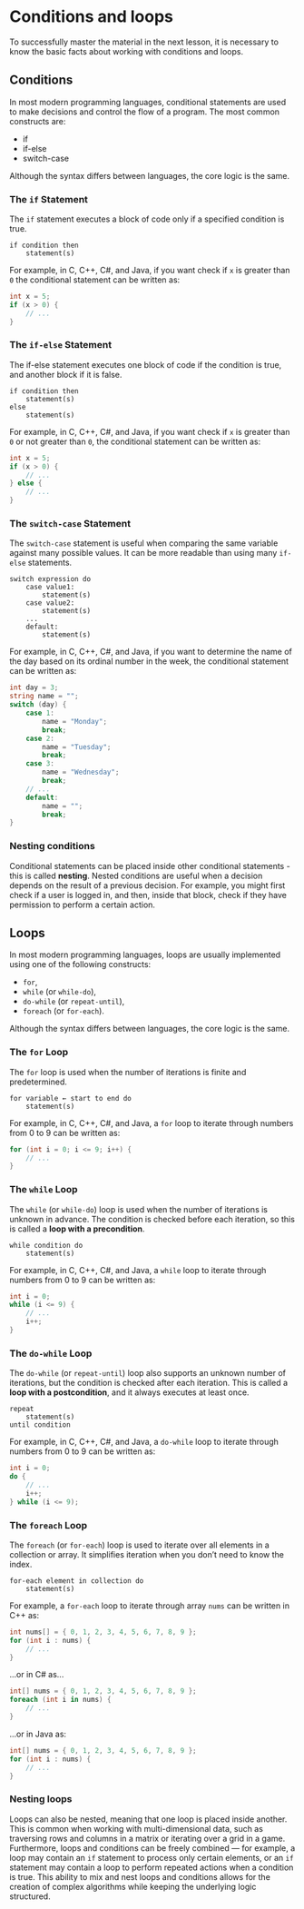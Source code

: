 # Conditions and loops

To successfully master the material in the next lesson, it is necessary to know
the basic facts about working with conditions and loops.

## Conditions

In most modern programming languages, conditional statements are used to make
decisions and control the flow of a program. The most common constructs are:

* if
* if-else
* switch-case

Although the syntax differs between languages, the core logic is the same.

### The `if` Statement

The `if` statement executes a block of code only if a specified condition is
true.

```text
if condition then
    statement(s)
```

For example, in C, C++, C#, and Java, if you want check if `x` is greater than
`0` the conditional statement can be written as:

```csharp
int x = 5;
if (x > 0) {
    // ...
}
```

### The `if-else` Statement

The if-else statement executes one block of code if the condition is true, and
another block if it is false.

```text
if condition then
    statement(s)
else
    statement(s)
```

For example, in C, C++, C#, and Java, if you want check if `x` is greater than
`0` or not greater than `0`, the conditional statement can be written as:

```csharp
int x = 5;
if (x > 0) {
    // ...
} else {
    // ...
}
```

### The `switch-case` Statement

The `switch-case` statement is useful when comparing the same variable against
many possible values. It can be more readable than using many `if-else`
statements.

```text
switch expression do
    case value1:
        statement(s)
    case value2:
        statement(s)
    ...
    default:
        statement(s)
```

For example, in C, C++, C#, and Java, if you want to determine the name of the
day based on its ordinal number in the week, the conditional statement can be
written as:

```csharp
int day = 3;
string name = "";
switch (day) {
    case 1:
        name = "Monday";
        break;
    case 2:
        name = "Tuesday";
        break;
    case 3:
        name = "Wednesday";
        break;
    // ...
    default:
        name = "";
        break;
}
```

### Nesting conditions

Conditional statements can be placed inside other conditional statements - this
is called **nesting**. Nested conditions are useful when a decision depends on
the result of a previous decision. For example, you might first check if a user
is logged in, and then, inside that block, check if they have permission to
perform a certain action.

## Loops

In most modern programming languages, loops are usually implemented using one
of the following constructs:

* `for`,
* `while` (or `while-do`),
* `do-while` (or `repeat-until`),
* `foreach` (or `for-each`).

Although the syntax differs between languages, the core logic is the same.

### The `for` Loop

The `for` loop is used when the number of iterations is finite and
predetermined.

```text
for variable ← start to end do
    statement(s)
```

For example, in C, C++, C#, and Java, a `for` loop to iterate through numbers
from 0 to 9 can be written as:

```csharp
for (int i = 0; i <= 9; i++) {
    // ...
}
```

### The `while` Loop

The `while` (or `while-do`) loop is used when the number of iterations is
unknown in advance. The condition is checked before each iteration, so this
is called a **loop with a precondition**.

```text
while condition do
    statement(s)
```

For example, in C, C++, C#, and Java, a `while` loop to iterate through numbers
from 0 to 9 can be written as:

```csharp
int i = 0;
while (i <= 9) {
    // ...
    i++;
}
```

### The `do-while` Loop

The `do-while` (or `repeat-until`) loop also supports an unknown number of
iterations, but the condition is checked after each iteration. This is called a
**loop with a postcondition**, and it always executes at least once.

```text
repeat
    statement(s)
until condition
```

For example, in C, C++, C#, and Java, a `do-while` loop to iterate through
numbers from 0 to 9 can be written as:

```csharp
int i = 0;
do {
    // ...
    i++;
} while (i <= 9);
```

### The `foreach` Loop

The `foreach` (or `for-each`) loop is used to iterate over all elements in a
collection or array. It simplifies iteration when you don’t need to know the
index.

```text
for-each element in collection do
    statement(s)
```

For example, a `for-each` loop to iterate through array `nums` can be written
in C++ as:

```cpp
int nums[] = { 0, 1, 2, 3, 4, 5, 6, 7, 8, 9 };
for (int i : nums) {
    // ...
}
```

...or in C# as...

```csharp
int[] nums = { 0, 1, 2, 3, 4, 5, 6, 7, 8, 9 };
foreach (int i in nums) {
    // ...
}  
```

...or in Java as:

```java
int[] nums = { 0, 1, 2, 3, 4, 5, 6, 7, 8, 9 };
for (int i : nums) {
    // ...
}   
```

### Nesting loops

Loops can also be nested, meaning that one loop is placed inside another. This
is common when working with multi-dimensional data, such as traversing rows and
columns in a matrix or iterating over a grid in a game. Furthermore, loops and
conditions can be freely combined — for example, a loop may contain an `if`
statement to process only certain elements, or an `if` statement may contain a
loop to perform repeated actions when a condition is true. This ability to mix
and nest loops and conditions allows for the creation of complex algorithms
while keeping the underlying logic structured.

